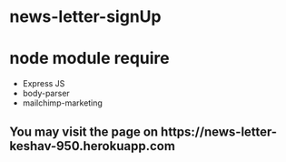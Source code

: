 # news-letter-signUp
<h1>node module require</h1>
<ul>
<li>Express JS</li>
<li>body-parser</li>
<li>mailchimp-marketing</li>
</ul>
<h2>You may visit the page on https://news-letter-keshav-950.herokuapp.com </h2>
